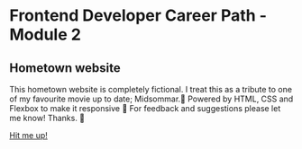 # Frontend Developer Career Path - Module 2

## Hometown website

This hometown website is completely fictional. I treat this as a tribute to one of my favourite movie up to date; Midsommar.💜
Powered by HTML, CSS and Flexbox to make it responsive 🎉
For feedback and suggestions please let me know! Thanks. 🚀

[Hit me up!](https://twitter.com/haban3ra)


